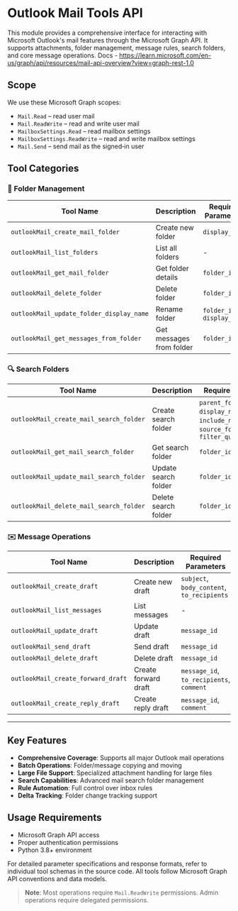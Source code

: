 # Outlook Mail Tools API

This module provides a comprehensive interface for interacting with Microsoft Outlook's mail features through the Microsoft Graph API. It supports attachments, folder management, message rules, search folders, and core message operations.
Docs - https://learn.microsoft.com/en-us/graph/api/resources/mail-api-overview?view=graph-rest-1.0


## Scope

We use these Microsoft Graph scopes:

- `Mail.Read` – read user mail
- `Mail.ReadWrite` – read and write user mail
- `MailboxSettings.Read` – read mailbox settings
- `MailboxSettings.ReadWrite` – read and write mailbox settings
- `Mail.Send` – send mail as the signed‑in user

## Tool Categories

### 📁 Folder Management
| Tool Name | Description | Required Parameters |
|----------|-------------|---------------------|
| `outlookMail_create_mail_folder` | Create new folder | `display_name` |
| `outlookMail_list_folders` | List all folders | - |
| `outlookMail_get_mail_folder` | Get folder details | `folder_id` |
| `outlookMail_delete_folder` | Delete folder | `folder_id` |
| `outlookMail_update_folder_display_name` | Rename folder | `folder_id`, `display_name` |
| `outlookMail_get_messages_from_folder` | Get messages from folder | `folder_id` |


### 🔍 Search Folders
| Tool Name | Description | Required Parameters |
|----------|-------------|---------------------|
| `outlookMail_create_mail_search_folder` | Create search folder | `parent_folder_id`, `display_name`, `include_nested_folders`, `source_folder_ids`, `filter_query` |
| `outlookMail_get_mail_search_folder` | Get search folder | `folder_id` |
| `outlookMail_update_mail_search_folder` | Update search folder | `folder_id` |
| `outlookMail_delete_mail_search_folder` | Delete search folder | `folder_id` |

### ✉️ Message Operations
| Tool Name | Description | Required Parameters |
|----------|-------------|---------------------|
| `outlookMail_create_draft` | Create new draft | `subject`, `body_content`, `to_recipients` |
| `outlookMail_list_messages` | List messages | - |
| `outlookMail_update_draft` | Update draft | `message_id` |
| `outlookMail_send_draft` | Send draft | `message_id` |
| `outlookMail_delete_draft` | Delete draft | `message_id` |
| `outlookMail_create_forward_draft` | Create forward draft | `message_id`, `to_recipients`, `comment` |
| `outlookMail_create_reply_draft` | Create reply draft | `message_id`, `comment` |

---

## Key Features
- **Comprehensive Coverage**: Supports all major Outlook mail operations
- **Batch Operations**: Folder/message copying and moving
- **Large File Support**: Specialized attachment handling for large files
- **Search Capabilities**: Advanced mail search folder management
- **Rule Automation**: Full control over inbox rules
- **Delta Tracking**: Folder change tracking support

## Usage Requirements
- Microsoft Graph API access
- Proper authentication permissions
- Python 3.8+ environment

For detailed parameter specifications and response formats, refer to individual tool schemas in the source code. All tools follow Microsoft Graph API conventions and data models.

> **Note**: Most operations require `Mail.ReadWrite` permissions. Admin operations require delegated permissions.